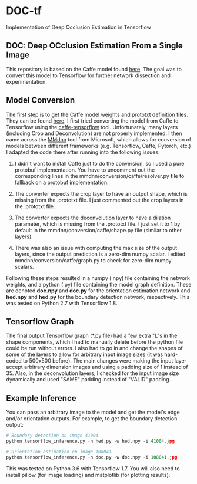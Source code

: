 # DOC-tf
Implementation of Deep Occlusion Estimation in Tensorflow

## DOC: Deep OCclusion Estimation From a Single Image

This repository is based on the Caffe model found [here](https://github.com/pengwangucla/DOC). The goal was to convert this model to Tensorflow for further network dissection and experimentation.

## Model Conversion

The first step is to get the Caffe model weights and prototxt definition files. They can be found [here](https://drive.google.com/file/d/0B7DaWBKShuMBN0drTzRRMlpoTmc/view). I first tried converting the model from Caffe to Tensorflow using the [caffe-tensorflow](https://github.com/ethereon/caffe-tensorflow) tool. Unfortunately, many layers (including Crop and Deconvolution) are not properly implemented. I then came across the [MMdnn](https://github.com/Microsoft/MMdnn) tool from Microsoft, which allows for conversion of models between different frameworks (e.g. Tensorflow, Caffe, Pytorch, etc.) I adapted the code there after running into the following issues:

1. I didn't want to install Caffe just to do the conversion, so I used a pure protobuf implementation. You have to uncomment out the corresponding lines in the mmdnn/conversion/caffe/resolver.py file to fallback on a protobuf implementation.

2. The converter expects the crop layer to have an output shape, which is missing from the .prototxt file. I just commented out the crop layers in the .prototxt file.

3. The converter expects the deconvolution layer to have a dilation parameter, which is missing from the .prototxt file. I just set it to 1 by default in the mmdnn/conversion/caffe/shape.py file (similar to other layers).

4. There was also an issue with computing the max size of the output layers, since the output prediction is a zero-dim numpy scalar. I edited mmdnn/conversion/caffe/graph.py to check for zero-dim numpy scalars.

Following these steps resulted in a numpy (.npy) file containing the network weights, and a python (.py) file containing the model graph definition. These are denoted **doc.npy** and **doc.py** for the orientation estimation network and **hed.npy** and **hed.py** for the boundary detection network, respectively. This was tested on Python 2.7 with Tensorflow 1.8.

## Tensorflow Graph

The final output Tensorflow graph (\*.py file) had a few extra "L"s in the shape components, which I had to manually delete before the python file could be run without errors. I also had to go in and change the shapes of some of the layers to allow for arbitrary input image sizes (it was hard-coded to 500x500 before). The main changes were making the input layer accept arbitrary dimension images and using a padding size of 1 instead of 35. Also, in the deconvolution layers, I checked for the input image size dynamically and used "SAME" padding instead of "VALID" padding.

## Example Inference

You can pass an arbitrary image to the model and get the model's edge and/or orientation outputs. For example, to get the boundary detection output:

```python
# Boundary detection on image 41004
python tensorflow_inference.py -n hed.py -w hed.npy -i 41004.jpg

# Orientation estimation on image 108041
python tensorflow_inference.py -n doc.py -w doc.npy -i 108041.jpg
```
This was tested on Python 3.6 with Tensorflow 1.7. You will also need to install pillow (for image loading) and matplotlib (for plotting results).
